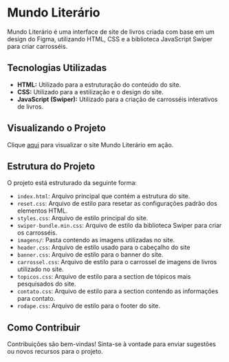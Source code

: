 # Mundo Literário

Mundo Literário é uma interface de site de livros criada com base em um design do Figma, utilizando HTML, CSS e a biblioteca JavaScript Swiper para criar carrosséis.

## Tecnologias Utilizadas

- **HTML:** Utilizado para a estruturação do conteúdo do site.
- **CSS:** Utilizado para a estilização e o design do site.
- **JavaScript (Swiper):** Utilizado para a criação de carrosséis interativos de livros.

## Visualizando o Projeto

Clique [aqui](https://juliocreis.github.io/mundo_literario/) para visualizar o site Mundo Literário em ação.

## Estrutura do Projeto

O projeto está estruturado da seguinte forma:

- `index.html`: Arquivo principal que contém a estrutura do site.
- `reset.css`: Arquivo de estilo para resetar as configurações padrão dos elementos HTML.
- `styles.css`: Arquivo de estilo principal do site.
- `swiper-bundle.min.css`: Arquivo de estilo da biblioteca Swiper para criar os carrosséis.
- `imagens/`: Pasta contendo as imagens utilizadas no site.
- `header.css`: Arquivo de estilo usado para o cabeçalho do site
- `banner.css`: Arquivo de estilo para o banner do site.
- `carrossel.css`: Arquivo de estilo para o carrossel de imagens de livros utilizado no site.
- `topicos.css`: Arquivo de estilo para a section de tópicos mais pesquisados do site.
- `contato.css`: Arquivo de estilo para a section contendo as informações para contato.
- `rodape.css`: Arquivo de estilo para o footer do site.

## Como Contribuir

Contribuições são bem-vindas! Sinta-se à vontade para enviar sugestões ou novos recursos para o projeto.
